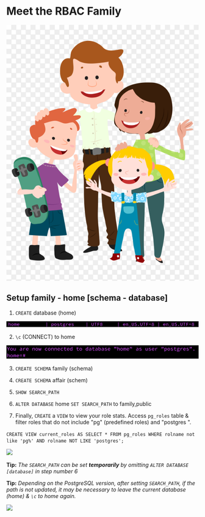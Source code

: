 # Meet the RBAC Family
<img src="./scenes/rbacfam.png">

## Setup family - home [schema - database]
1. ```CREATE``` database (home)
<img src="./scenes/chapter1/chapter1_database.png">

2. ```\c``` (CONNECT) to home
<img src="./scenes/chapter1/chapter1_connect_to_db.png">

3. ```CREATE SCHEMA``` family (schema)

4. ```CREATE SCHEMA``` affair (schem)

5. ```SHOW SEARCH_PATH```

6. ```ALTER DATABASE``` home ```SET SEARCH_PATH``` to family,public

7. Finally, ```CREATE``` a ```VIEW``` to view your role stats.
Access ```pg_roles``` table & filter roles that do not include "pg" (predefined roles) and "postgres ".

```CREATE VIEW current_roles AS SELECT * FROM pg_roles WHERE rolname not like 'pg%' AND rolname NOT LIKE 'postgres';```

<img src="./scenes/chapter1/chapter1_current_roles_views.png">

**Tip:** <em>The ```SEARCH_PATH``` can be set **temporarily** by omitting ```ALTER DATABASE [database]``` in step number 6</em>

**Tip:** <em>Depending on the PostgreSQL version, after setting ```SEARCH_PATH```, if the path is not updated, it may be necessary to leave the current database (home) & ```\c``` to home again.</em>

<img src="./scenes/chapter1/chapter1_environment_setup.png">
